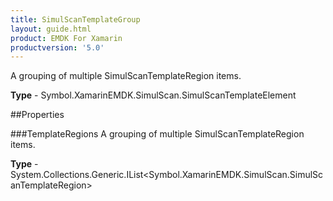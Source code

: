 ```yaml
---
title: SimulScanTemplateGroup
layout: guide.html
product: EMDK For Xamarin 
productversion: '5.0' 
---
```

A grouping of multiple SimulScanTemplateRegion items.

**Type** - Symbol.XamarinEMDK.SimulScan.SimulScanTemplateElement

##Properties

###TemplateRegions
A grouping of multiple SimulScanTemplateRegion items.

**Type** - System.Collections.Generic.IList<Symbol.XamarinEMDK.SimulScan.SimulScanTemplateRegion>
